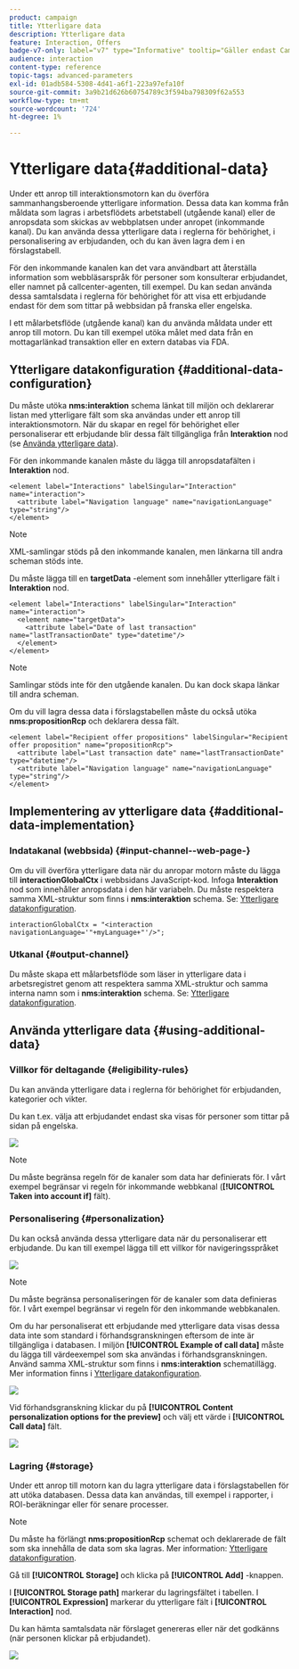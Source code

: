 ```yaml
---
product: campaign
title: Ytterligare data
description: Ytterligare data
feature: Interaction, Offers
badge-v7-only: label="v7" type="Informative" tooltip="Gäller endast Campaign Classic v7"
audience: interaction
content-type: reference
topic-tags: advanced-parameters
exl-id: 01adb584-5308-4d41-a6f1-223a97efa10f
source-git-commit: 3a9b21d626b60754789c3f594ba798309f62a553
workflow-type: tm+mt
source-wordcount: '724'
ht-degree: 1%

---
```


# Ytterligare data{#additional-data}



Under ett anrop till interaktionsmotorn kan du överföra sammanhangsberoende ytterligare information. Dessa data kan komma från måldata som lagras i arbetsflödets arbetstabell (utgående kanal) eller de anropsdata som skickas av webbplatsen under anropet (inkommande kanal). Du kan använda dessa ytterligare data i reglerna för behörighet, i personalisering av erbjudanden, och du kan även lagra dem i en förslagstabell.

För den inkommande kanalen kan det vara användbart att återställa information som webbläsarspråk för personer som konsulterar erbjudandet, eller namnet på callcenter-agenten, till exempel. Du kan sedan använda dessa samtalsdata i reglerna för behörighet för att visa ett erbjudande endast för dem som tittar på webbsidan på franska eller engelska.

I ett målarbetsflöde (utgående kanal) kan du använda måldata under ett anrop till motorn. Du kan till exempel utöka målet med data från en mottagarlänkad transaktion eller en extern databas via FDA.

## Ytterligare datakonfiguration {#additional-data-configuration}

Du måste utöka **nms:interaktion** schema länkat till miljön och deklarerar listan med ytterligare fält som ska användas under ett anrop till interaktionsmotorn. När du skapar en regel för behörighet eller personaliserar ett erbjudande blir dessa fält tillgängliga från **Interaktion** nod (se [Använda ytterligare data](#using-additional-data)).

För den inkommande kanalen måste du lägga till anropsdatafälten i **Interaktion** nod.

```
<element label="Interactions" labelSingular="Interaction" name="interaction">
  <attribute label="Navigation language" name="navigationLanguage" type="string"/>
</element>
```

>[!NOTE]
>
>XML-samlingar stöds på den inkommande kanalen, men länkarna till andra scheman stöds inte.

Du måste lägga till en **targetData** -element som innehåller ytterligare fält i **Interaktion** nod.

```
<element label="Interactions" labelSingular="Interaction" name="interaction">
  <element name="targetData">
    <attribute label="Date of last transaction" name="lastTransactionDate" type="datetime"/>
  </element>
</element>
```

>[!NOTE]
>
>Samlingar stöds inte för den utgående kanalen. Du kan dock skapa länkar till andra scheman.

Om du vill lagra dessa data i förslagstabellen måste du också utöka **nms:propositionRcp** och deklarera dessa fält.

```
<element label="Recipient offer propositions" labelSingular="Recipient offer proposition" name="propositionRcp">
  <attribute label="Last transaction date" name="lastTransactionDate" type="datetime"/>
  <attribute label="Navigation language" name="navigationLanguage" type="string"/>
</element>
```

## Implementering av ytterligare data {#additional-data-implementation}

### Indatakanal (webbsida) {#input-channel--web-page-}

Om du vill överföra ytterligare data när du anropar motorn måste du lägga till **interactionGlobalCtx** i webbsidans JavaScript-kod. Infoga **Interaktion** nod som innehåller anropsdata i den här variabeln. Du måste respektera samma XML-struktur som finns i **nms:interaktion** schema. Se: [Ytterligare datakonfiguration](#additional-data-configuration).

```
interactionGlobalCtx = "<interaction navigationLanguage='"+myLanguage+"'/>";
```

### Utkanal {#output-channel}

Du måste skapa ett målarbetsflöde som läser in ytterligare data i arbetsregistret genom att respektera samma XML-struktur och samma interna namn som i **nms:interaktion** schema. Se: [Ytterligare datakonfiguration](#additional-data-configuration).

## Använda ytterligare data {#using-additional-data}

### Villkor för deltagande {#eligibility-rules}

Du kan använda ytterligare data i reglerna för behörighet för erbjudanden, kategorier och vikter.

Du kan t.ex. välja att erbjudandet endast ska visas för personer som tittar på sidan på engelska.

![](assets/ita_calldata_query.png)

>[!NOTE]
>
>Du måste begränsa regeln för de kanaler som data har definierats för. I vårt exempel begränsar vi regeln för inkommande webbkanal (**[!UICONTROL Taken into account if]** fält).

### Personalisering {#personalization}

Du kan också använda dessa ytterligare data när du personaliserar ett erbjudande. Du kan till exempel lägga till ett villkor för navigeringsspråket

![](assets/ita_calldata_perso.png)

>[!NOTE]
>
>Du måste begränsa personaliseringen för de kanaler som data definieras för. I vårt exempel begränsar vi regeln för den inkommande webbkanalen.

Om du har personaliserat ett erbjudande med ytterligare data visas dessa data inte som standard i förhandsgranskningen eftersom de inte är tillgängliga i databasen. I miljön **[!UICONTROL Example of call data]** måste du lägga till värdeexempel som ska användas i förhandsgranskningen. Använd samma XML-struktur som finns i **nms:interaktion** schematillägg. Mer information finns i [Ytterligare datakonfiguration](#additional-data-configuration).

![](assets/ita_calldata_preview.png)

Vid förhandsgranskning klickar du på **[!UICONTROL Content personalization options for the preview]** och välj ett värde i **[!UICONTROL Call data]** fält.

![](assets/ita_calldata_preview2.png)

### Lagring {#storage}

Under ett anrop till motorn kan du lagra ytterligare data i förslagstabellen för att utöka databasen. Dessa data kan användas, till exempel i rapporter, i ROI-beräkningar eller för senare processer.

>[!NOTE]
>
>Du måste ha förlängt **nms:propositionRcp** schemat och deklarerade de fält som ska innehålla de data som ska lagras. Mer information: [Ytterligare datakonfiguration](#additional-data-configuration).

Gå till **[!UICONTROL Storage]** och klicka på **[!UICONTROL Add]** -knappen.

I **[!UICONTROL Storage path]** markerar du lagringsfältet i tabellen. I **[!UICONTROL Expression]** markerar du ytterligare fält i **[!UICONTROL Interaction]** nod.

Du kan hämta samtalsdata när förslaget genereras eller när det godkänns (när personen klickar på erbjudandet).

![](assets/ita_calldata_storage.png)

